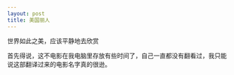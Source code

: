 ```yaml
---
layout: post
title: 美国丽人
---
```


世界如此之美，应该平静地去欣赏

首先得说，这不电影在我电脑里存放有些时间了，自己一直都没有翻看过，我只能说这部翻译过来的电影名字真的很逊。


